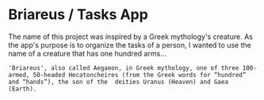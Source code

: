 # Briareus / Tasks App
The name of this project was inspired by a Greek mythology's creature. As the app's purpose is to organize the tasks of a person, I wanted to use the name of a 
creature that has one hundred arms...

`'Briareus', also called Aegaeon, in Greek mythology, one of three 100-armed, 50-headed Hecatoncheires (from the Greek words for “hundred” and “hands”), the son of the 
deities Uranus (Heaven) and Gaea (Earth).`
